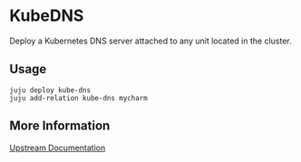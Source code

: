 # KubeDNS

Deploy a Kubernetes DNS server attached to any unit located in the cluster.

## Usage

```
juju deploy kube-dns
juju add-relation kube-dns mycharm
```

## More Information

[Upstream Documentation](https://kubernetes.io/docs/admin/dns)


